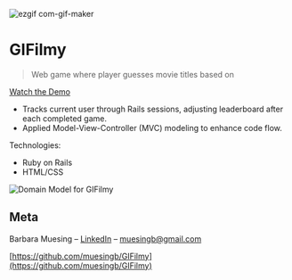 ![ezgif com-gif-maker](https://user-images.githubusercontent.com/53374859/113362386-46230680-931c-11eb-87fc-476d05f1fc0c.gif?raw=true)


# GIFilmy
> Web game where player guesses movie titles based on 

[Watch the Demo](https://www.youtube.com/watch?v=tpbo1VQkkiE&feature=youtu.be)

<ul>
  <li />Tracks current user through Rails sessions, adjusting leaderboard after each completed game.<br>
  <li />Applied Model-View-Controller (MVC) modeling to enhance code flow.<br>
</ul>

Technologies:
<ul>
  <li />Ruby on Rails
  <li />HTML/CSS
</ul>

![Domain Model for GIFilmy](https://i.imgur.com/F4Whvl4.png)

## Meta

Barbara Muesing – [LinkedIn](https://www.linkedin.com/in/barbara-muesing) – muesingb@gmail.com

[https://github.com/muesingb/GIFilmy](https://github.com/muesingb/GIFilmy)
